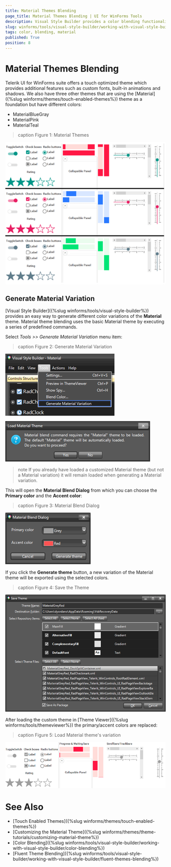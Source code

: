 ```yaml
---
title: Material Themes Blending
page_title: Material Themes Blending | UI for WinForms Tools
description: Visual Style Builder provides a color blending functionality making it easy to completely transform an existing theme.
slug: winforms/tools/visual-style-builder/working-with-visual-style-builder/material-themes-blending
tags: color, blending, material
published: True
position: 8 
---
```


# Material Themes Blending

Telerik UI for WinForms suite offers a touch optimized theme which provides additional features such as custom fonts, built-in animations and shadows. We also have three other themes that are using the [Material]({%slug winforms/themes/touch-enabled-themes%}) theme as a foundation but have different colors:

* MaterialBlueGray
* MaterialPink
* MaterialTeal
     
>caption Figure 1: Material Themes

![tools-visual-style-builder-working-with-visual-style-builder-material-themes-blending 001](images/tools-visual-style-builder-material-themes-blending001.png)

## Generate Material Variation

[Visual Style Builder]({%slug winforms/tools/visual-style-builder%}) provides an easy way to generate different color variations of the **Material** theme. Material theme blending uses the basic Material theme by executing a series of predefined commands. 

Select *Tools >> Generate Material Variation* menu item:

>caption Figure 2: Generate Material Variation

![tools-visual-style-builder-working-with-visual-style-builder-material-themes-blending 002](images/tools-visual-style-builder-material-themes-blending002.png)

![tools-visual-style-builder-working-with-visual-style-builder-material-themes-blending 006](images/tools-visual-style-builder-material-themes-blending006.png) 

>note If you already have loaded a customized Material theme (but not a Material variation) it will remain loaded when generating a Material variation.

This will open the **Material Blend Dialog** from which you can choose the **Primary color** and the **Accent color**:

>caption Figure 3: Material Blend Dialog

![tools-visual-style-builder-working-with-visual-style-builder-material-themes-blending 003](images/tools-visual-style-builder-material-themes-blending003.png)

If you click the **Generate theme** button, a new variation of the Material theme will be exported using the selected colors.

>caption Figure 4: Save the Theme

![tools-visual-style-builder-working-with-visual-style-builder-material-themes-blending 004](images/tools-visual-style-builder-material-themes-blending004.png) 

After loading the custom theme in [Theme Viewer]({%slug winforms/tools/themeviewer%}) the primary/accent colors are replaced:

>caption Figure 5: Load Material theme's variation

![tools-visual-style-builder-working-with-visual-style-builder-material-themes-blending 005](images/tools-visual-style-builder-material-themes-blending005.png) 

# See Also

* [Touch Enabled Themes]({%slug winforms/themes/touch-enabled-themes%})
* [Customizing the Material Theme]({%slug winforms/themes/theme-tutorials/customizing-material-theme%})
* [Color Blending]({%slug winforms/tools/visual-style-builder/working-with-visual-style-builder/color-blending%})
* [Fluent Theme Blending]({%slug winforms/tools/visual-style-builder/working-with-visual-style-builder/fluent-themes-blending%})